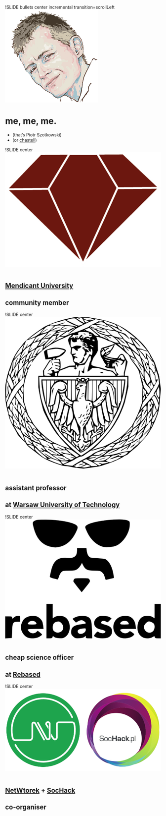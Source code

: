 !SLIDE bullets center incremental transition=scrollLeft
![chastell](chastell.png)
# me, me, me.
* (that’s Piotr Szotkowski)
* (or [chastell](http://chastell.net))

!SLIDE center
![MU](mu.png)
 
## [Mendicant University](http://university.rubymendicant.com)
## community member

!SLIDE center
![Warsaw University of Technology](wut.png)
 
## assistant professor
## at [Warsaw University of Technology](http://eng.pw.edu.pl)

!SLIDE center
![Rebased](rebased.png)
 
## cheap science officer
## at [Rebased](http://rebased.pl)

!SLIDE center
![NetWtorek + SocHack](netwtorek-sochack.png)
 
## [NetWtorek](http://netwtorek.pl) + [SocHack](http://sochack.pl)
## co-organiser
